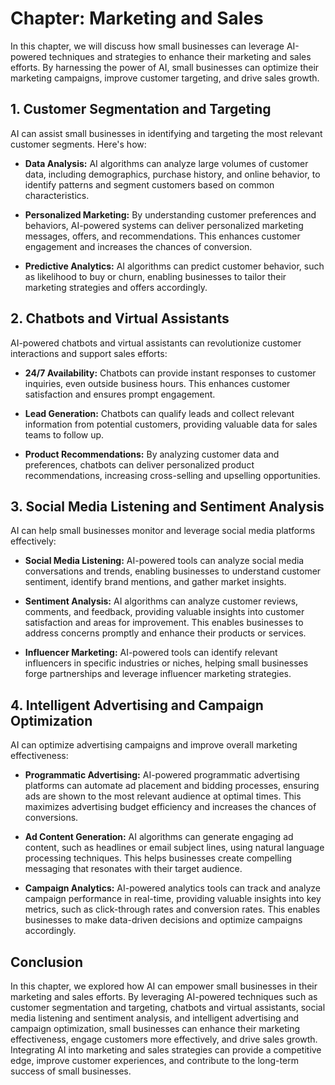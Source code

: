 Chapter: Marketing and Sales
============================

In this chapter, we will discuss how small businesses can leverage AI-powered techniques and strategies to enhance their marketing and sales efforts. By harnessing the power of AI, small businesses can optimize their marketing campaigns, improve customer targeting, and drive sales growth.

**1. Customer Segmentation and Targeting**
------------------------------------------

AI can assist small businesses in identifying and targeting the most relevant customer segments. Here's how:

* **Data Analysis:** AI algorithms can analyze large volumes of customer data, including demographics, purchase history, and online behavior, to identify patterns and segment customers based on common characteristics.

* **Personalized Marketing:** By understanding customer preferences and behaviors, AI-powered systems can deliver personalized marketing messages, offers, and recommendations. This enhances customer engagement and increases the chances of conversion.

* **Predictive Analytics:** AI algorithms can predict customer behavior, such as likelihood to buy or churn, enabling businesses to tailor their marketing strategies and offers accordingly.

**2. Chatbots and Virtual Assistants**
--------------------------------------

AI-powered chatbots and virtual assistants can revolutionize customer interactions and support sales efforts:

* **24/7 Availability:** Chatbots can provide instant responses to customer inquiries, even outside business hours. This enhances customer satisfaction and ensures prompt engagement.

* **Lead Generation:** Chatbots can qualify leads and collect relevant information from potential customers, providing valuable data for sales teams to follow up.

* **Product Recommendations:** By analyzing customer data and preferences, chatbots can deliver personalized product recommendations, increasing cross-selling and upselling opportunities.

**3. Social Media Listening and Sentiment Analysis**
----------------------------------------------------

AI can help small businesses monitor and leverage social media platforms effectively:

* **Social Media Listening:** AI-powered tools can analyze social media conversations and trends, enabling businesses to understand customer sentiment, identify brand mentions, and gather market insights.

* **Sentiment Analysis:** AI algorithms can analyze customer reviews, comments, and feedback, providing valuable insights into customer satisfaction and areas for improvement. This enables businesses to address concerns promptly and enhance their products or services.

* **Influencer Marketing:** AI-powered tools can identify relevant influencers in specific industries or niches, helping small businesses forge partnerships and leverage influencer marketing strategies.

**4. Intelligent Advertising and Campaign Optimization**
--------------------------------------------------------

AI can optimize advertising campaigns and improve overall marketing effectiveness:

* **Programmatic Advertising:** AI-powered programmatic advertising platforms can automate ad placement and bidding processes, ensuring ads are shown to the most relevant audience at optimal times. This maximizes advertising budget efficiency and increases the chances of conversions.

* **Ad Content Generation:** AI algorithms can generate engaging ad content, such as headlines or email subject lines, using natural language processing techniques. This helps businesses create compelling messaging that resonates with their target audience.

* **Campaign Analytics:** AI-powered analytics tools can track and analyze campaign performance in real-time, providing valuable insights into key metrics, such as click-through rates and conversion rates. This enables businesses to make data-driven decisions and optimize campaigns accordingly.

**Conclusion**
--------------

In this chapter, we explored how AI can empower small businesses in their marketing and sales efforts. By leveraging AI-powered techniques such as customer segmentation and targeting, chatbots and virtual assistants, social media listening and sentiment analysis, and intelligent advertising and campaign optimization, small businesses can enhance their marketing effectiveness, engage customers more effectively, and drive sales growth. Integrating AI into marketing and sales strategies can provide a competitive edge, improve customer experiences, and contribute to the long-term success of small businesses.
